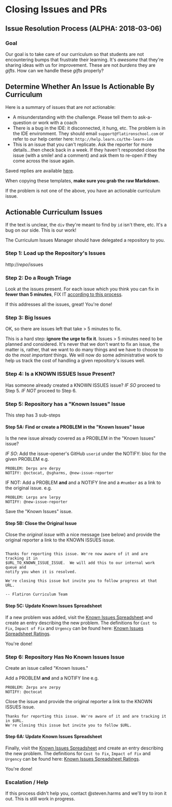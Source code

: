 # Closing Issues and PRs

## Issue Resolution Process (ALPHA: 2018-03-06)

### Goal

Our goal is to take care of our curriculum so that students are not
encountering bumps that frustrate their learning. It's _awesome_ that they're
sharing ideas with us for improvement. These are not _burdens_ they are
_gifts_. How can we handle these _gifts_ properly?

## Determine Whether An Issue Is Actionable By Curriculum

Here is a summary of issues that are *not* actionable:

* A misunderstanding with the challenge. Please tell them to ask-a-question or
  work with a coach
* There is a bug in the IDE: it disconnected, it hung, etc. The problem is in
  the IDE environment. They should email `support@flatironschool.com` or refer
  to our help center here: `http://help.learn.co/the-learn-ide`
* This is an issue that you can't replicate. Ask the reporter for more
  details...then check back in a week. If they haven't responded close the
  issue (with a smile! and a comment) and ask them to re-open if they come across
  the issue again.

Saved replies are available [here][saved-replies].

When copying these templates, **make sure you grab the raw Markdown.**

If the problem is not one of the above, you have an actionable curriculum
issue.

## Actionable Curriculum Issues

If the text is unclear, the `div` they're meant to find by `id` isn't there,
etc. It's a bug on our side. This is our work!

The Curriculum Issues Manager should have delegated a repository to you.

### Step 1: Load up the Repository's Issues

http://_repo_/issues

### Step 2: Do a Rough Triage

Look at the issues present. For each issue which you think you can fix in
**fewer than 5 minutes**, FIX IT [according to this process][process].

If this addresses all the issues, great! You're done!

### Step 3: Big Issues

OK, so there are issues left that take > 5 minutes to fix.

This is a hard step: **ignore the urge to fix it**. Issues > 5 minutes need to
be planned and considered. It's never that we don't want to fix an issue, the
matter is, rather, that we want to do many things and we have to choose to do
the _most important_ things. We will now do some administrative work to help us
track the cost of handling a given repository's issues well.

### Step 4: Is a KNOWN ISSUES Issue Present?

Has someone already created a KNOWN ISSUES issue? *IF SO* proceed to Step 5.
*IF NOT* proceed to Step 6.

### Step 5: Repository has a "Known Issues" Issue

This step has 3 sub-steps

#### Step 5A: Find or create a PROBLEM in the "Known Issues" Issue

Is the new issue already covered as a PROBLEM in the "Known Issues" issue?

*IF SO*: Add the issue-opener's GitHub `userid` under the NOTIFY: bloc for the
given PROBLEM e.g.

```text
PROBLEM: Derps are derpy
NOTIFY: @octocat, @sgharms, @new-issue-reporter
```

IF NOT: Add a PROBLEM **and** and a NOTIFY line and a `#number` as a link to
the original issue. e.g.

```text
PROBLEM: Lerps are lerpy
NOTIFY: @new-issue-reporter
```

Save the "Known Issues" issue.

#### Step 5B: Close the Original Issue

Close the _original issue_ with a nice message (see below) and provide the
original reporter a link to the KNOWN ISSUES issue.

```text

Thanks for reporting this issue. We're now aware of it and are tracking it in
$URL_TO_KNOWN_ISSUE_ISSUE.  We will add this to our internal work queue and
notify you when it is resolved.

We're closing this issue but invite you to follow progress at that URL.

-- Flatiron Curriculum Team
```

#### Step 5C: Update Known Issues Spreadsheet

If a new problem was added, visit the [Known Issues Spreadsheet] and create an entry describing the new problem. The definitions for `Cost to Fix`, `Impact of Fix` and `Urgency` can be found here: [Known Issues Spreadsheet Ratings].

You're done!

### Step 6: Repository Has No Known Issues Issue

Create an issue called "Known Issues."

Add a PROBLEM **and** and a NOTIFY line e.g.

```text
PROBLEM: Zerps are zerpy
NOTIFY: @octocat
```

Close the issue and provide the original reporter a link to the KNOWN ISSUES
issue.

```text
Thanks for reporting this issue. We're aware of it and are tracking it in $URL.
We're closing this issue but invite you to follow $URL.
```


#### Step 6A: Update Known Issues Spreadsheet

Finally, visit the [Known Issues Spreadsheet] and create an entry describing the new problem. The definitions for `Cost to Fix`, `Impact of Fix` and `Urgency` can be found here: [Known Issues Spreadsheet Ratings].

You're done!

### Escalation / Help

If this process didn't help you, contact @steven.harms and we'll try to iron it
out. This is still work in progress.


[trello]: https://trello.com/b/dujVgBTU/curriculum-big-issues
[Known Issues Spreadsheet]: https://docs.google.com/spreadsheets/d/1YUKD-N4XSkn-T4-biA6N1n9LGZDW-qwYhxAH2JAsyMo/edit#gid=0
[Known Issues Spreadsheet Ratings]:https://docs.google.com/spreadsheets/d/1YUKD-N4XSkn-T4-biA6N1n9LGZDW-qwYhxAH2JAsyMo/edit#gid=1317169924&range=A1d/1YUKD-N4XSkn-T4-biA6N1n9LGZDW-qwYhxAH2JAsyMo/edit#gid=0
[saved-replies]: ./issue-handling-saved-responses.md
[process]: ./updating-lessons-process.md

